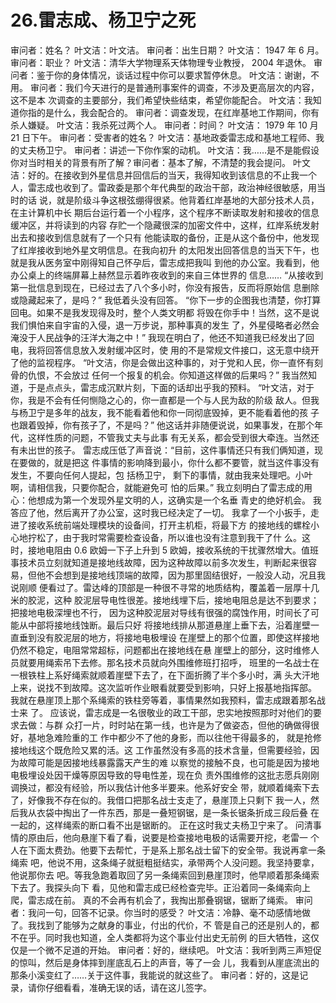 # 26.雷志成、杨卫宁之死

 审问者：姓名？ 叶文洁：叶文洁。 审问者：出生日期？ 叶文洁： 1947 年 6 月。 审问者：职业？ 叶文洁：清华大学物理系天体物理专业教授， 2004 年退休。 审问者：鉴于你的身体情况，谈话过程中你可以要求暂停休息。 叶文洁：谢谢，不用。 审问者：我们今天进行的是普通刑事案件的调查，不涉及更高层次的内容，这不是本 次调查的主要部分，我们希望快些结束，希望你能配合。 叶文洁：我知道你指的是什么，我会配合的。 审问者：调查发现，在红岸基地工作期间，你有杀人嫌疑。 叶文洁：我杀死过两个人。 审问者：时间？ 叶文洁： 1979 年 10 月 21 日下午。 审问者：受害者的姓名？ 叶文洁：基地政委雷志成和基地工程师、我的丈夫杨卫宁。 审问者：讲述一下你作案的动机。 叶文洁：我……是不是能假设你对当时相关的背景有所了解？审问者：基本了解，不清楚的我会提问。 叶文洁：好的。在接收到外星信息并回信后的当天，我得知收到该信息的不止我一个 人，雷志成也收到了。雷政委是那个年代典型的政治干部，政治神经很敏感，用当时的话 说，就是阶级斗争这根弦绷得很紧。他背着红岸基地的大部分技术人员，在主计算机中长 期后台运行着一个小程序，这个程序不断读取发射和接收的信息缓冲区，并将读到的内容 存贮一个隐藏很深的加密文件中，这样，红岸系统发射出去和接收到信息就有了一个只有 他能读取的备份，正是从这个备份中，他发现了红岸接收到地外星文明信息。在我向初升 的太阳发出回答信息的当天下午，也就是我从医务室中刚得知自己怀孕后，雷志成把我叫 到他的办公室。我看到，他办公桌上的终端屏幕上赫然显示着昨夜收到的来自三体世界的 信息…… “从接收到第一批信息到现在，已经过去了八个多小时，你没有报告，反而将原始信 息删除或隐藏起来了，是吗？” 我低着头没有回答。 “你下一步的企图我也清楚，你打算回电。如果不是我发现得及时，整个人类文明都 将毁在你手中！当然，这不是说我们惧怕来自宇宙的入侵，退一万步说，那种事真的发生 了，外星侵略者必然会淹没于人民战争的汪洋大海之中！” 我现在明白了，他还不知道我已经发出了回电，我将回答信息放入发射缓冲区时，使 用的不是常规文件接口，这无意中绕开了他的监视程序。 “叶文洁，你是会做出这种事的，对于党和人民，你一直怀有刻骨的仇恨，不会放过 任何一个报复的机会。你知道这样做的后果吗？” 我当然知道，于是点点头，雷志成沉默片刻，下面的话却出乎我的预料。 “叶文洁，对于你，我是不会有任何恻隐之心的，你一直都是一个与人民为敌的阶级 敌人。但我与杨卫宁是多年的战友，我不能看着他和你一同彻底毁掉，更不能看着他的孩 子也跟着毁掉，你有孩子了，不是吗？” 他这话并非随便说说，如果事发，在那个年代，这样性质的问题，不管我丈夫与此事 有无关系，都会受到很大牵连。当然还有未出世的孩子。 雷志成压低了声音说：“目前，这件事情还只有我们俩知道，现在要做的，就是把这 件事情的影响降到最小，你什么都不要管，就当这件事没有发生，不要向任何人提起，包 括杨卫宁， 剩下的事情，就由我来处理吧。小叶啊，请相信我，只要你配合，就能避免可 怕的后果。” 我立刻明白了雷志成的用心：他想成为第一个发现外星文明的人，这确实是一个名垂 青史的绝好机会。 我答应了他，然后离开了办公室，这时我已经决定了一切。 我拿了一个小扳手，走进了接收系统前端处理模块的设备间，打开主机柜，将最下方 的接地线的螺栓小心地拧松了，由于我时常需要检查设备，所以谁也没有注意到我干了什 么。这时，接地电阻由 0.6 欧姆一下子上升到 5 欧姆，接收系统的干扰骤然增大。值班事技术员立刻就知道是接地线故障，因为这种故障以前多次发生，判断起来很容 易，但他不会想到是接地线顶端的故障，因为那里固结很好，一般没人动，况且我说刚顺 便看过了。雷达峰的顶部是一种很不寻常的地质结构，覆盖着一层厚十几米的胶泥，这种 胶泥层导电性很差。接地线埋下后，接地电阻总是达不到要求；把接地电极深埋也不行， 因为这种胶泥层对导线有很强的腐蚀作用，时间长了可能从中部将接地线蚀断。最后只好 将接地线排从那道悬崖上垂下去，沿着崖壁一直垂到没有胶泥层的地方，将接地电极埋设 在崖壁上的那个位置，即使这样接地仍然不稳定，电阻常常超标，问题都出在接地线在悬 崖壁上的部分，这时维修人员就要用绳索吊下去修。那名技术员就向外围维修班打招呼， 班里的一名战士在一根铁柱上系好绳索就顺着崖壁下去了，在下面折腾了半个多小时，满 头大汗地上来，说找不到故障。这次监听作业眼看就要受到影响，只好上报基地指挥部。 我就在悬崖顶上那个系绳索的铁柱旁等着，事情果然如我预料，雷志成跟着那名战士来 了。 应该说，雷志成是一名很敬业的政工干部，忠实地按照那时对他们的要求去做：与群 众打一片，时时站在第一线，也许是为了做姿态，但他的确做得很好，基地急难险重的工 作中都少不了他的身影，而以往他干得最多的， 就是抢修接地线这个既危险又累的活。这 工作虽然没有多高的技术含量，但需要经验，因为故障可能是因接地线暴露露天产生的难 以察觉的接触不良，也可能是因为接地电极埋设处因干燥等原因导致的导电性差，现在负 责外围维修的这批志愿兵刚刚调换过，都没有经验，所以我估计他多半要来。他系好安全 带，就顺着绳索下去了，好像我不存在似的。我借口把那名战士支走了，悬崖顶上只剩下 我一人，然后我从衣袋中掏出了一件东西，那是一叠短钢锯，是一条长锯条折成三段后叠 在一起的，这样绳索的断口看不出是锯断的。 正在这时我丈夫杨卫宁来了。 问清事情的原由后，他向悬崖下看了看，说要是检查接地电极的话需要开挖，老雷一 个人在下面太费劲。他要下去帮忙，于是系上那名战士留下的安全带。我说再拿一条绳索 吧，他说不用，这条绳子就挺粗挺结实，承带两个人没问题。我坚持要拿，他说那你去 吧。等我急跑着取回了另一条绳索回到悬崖顶时，他早顺着那条绳索下去了。我探头向下 看，见他和雷志成已经检查完毕。正沿着同一条绳索向上爬，雷志成在前。 真的不会再有机会了，我掏出那叠钢锯，锯断了绳索。 审问者：我问一句，回答不记录。你当时的感受？ 叶文洁：冷静、毫不动感情地做了。我找到了能够为之献身的事业，付出的代价，不 管是自己的还是别人的，都不在乎。同时我也知道，全人类都将为这个事业付出史无前例 的巨大牺牲，这仅仅是一个微不足道的开始。 审问者：好的，继续吧。 叶文洁：我听到两三声短促的惊叫，然后是身体摔到崖底乱石上的声音，等了一会 儿，我看到从崖底流出的那条小溪变红了……关于这件事，我能说的就这些了。 审问者：好的，这是记录，请你仔细看看，准确无误的话，请在这儿签字。

